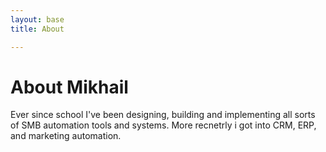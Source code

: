 ```yaml
---
layout: base
title: About

---
```

# About Mikhail

Ever since school I've been designing, building and implementing all sorts of SMB automation tools and systems. More recnetrly i got into CRM, ERP, and marketing automation.